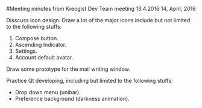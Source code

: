 #Meeting minutes from Kreogist Dev Team meeting 13.4.2016
14, April, 2016

Disscuss icon design. Draw a lot of the major icons include but not limited to the following stuffs:

1. Compose button.
2. Ascending Indicator.
2. Settings.
2. Account default avatar.

Draw some prototype for the mail writing window.

Practice Qt developing, including but limited to the following stuffs:

 - Drop down menu (unibar).
 - Preference background (darkness animation).